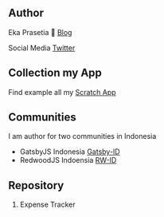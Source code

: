 ## Author

Eka Prasetia 📖 [Blog](https://www.ekaprasetia.com/)

Social Media [Twitter](https://twitter.com/dannyeka)

## Collection my App
Find example all my [Scratch App](https://twolevel.net)

## Communities
I am author for two communities in Indonesia
- GatsbyJS Indonesia [Gatsby-ID](https://gatsbyjs.id)
- RedwoodJS Indoensia [RW-ID](https://redwoodjs.id)

## Repository
1. Expense Tracker

